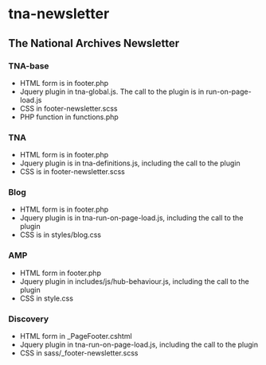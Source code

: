 # tna-newsletter

## The National Archives Newsletter 

### TNA-base
* HTML form is in footer.php
* Jquery plugin in tna-global.js. The call to the plugin is in run-on-page-load.js
* CSS in footer-newsletter.scss
* PHP function in functions.php

### TNA
* HTML form is in footer.php
* Jquery plugin is in tna-definitions.js, including the call to the plugin
* CSS is in footer-newsletter.scss

### Blog
* HTML form is in footer.php
* Jquery plugin is in tna-run-on-page-load.js, including the call to the plugin
* CSS is in styles/blog.css

### AMP
* HTML form in footer.php
* Jquery plugin in includes/js/hub-behaviour.js, including the call to the plugin
* CSS in style.css

### Discovery
* HTML form in _PageFooter.cshtml
* Jquery plugin in tna-run-on-page-load.js, including the call to the plugin
* CSS in sass/_footer-newsletter.scss

